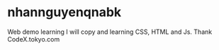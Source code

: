 # nhannguyenqnabk
Web demo learning
I will copy and learning CSS, HTML and Js.
Thank CodeX.tokyo.com
